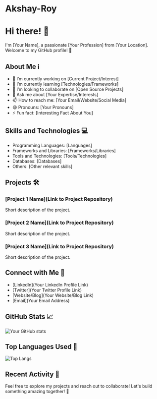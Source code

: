 # Akshay-Roy
# Hi there! 👋

I'm [Your Name], a passionate [Your Profession] from [Your Location]. Welcome to my GitHub profile! 🚀

## About Me ℹ️

- 🔭 I’m currently working on [Current Project/Interest]
- 🌱 I’m currently learning [Technologies/Frameworks]
- 👯 I’m looking to collaborate on [Open Source Projects]
- 💬 Ask me about [Your Expertise/Interests]
- 📫 How to reach me: [Your Email/Website/Social Media]
- 😄 Pronouns: [Your Pronouns]
- ⚡ Fun fact: [Interesting Fact About You]

## Skills and Technologies 💻

- Programming Languages: [Languages]
- Frameworks and Libraries: [Frameworks/Libraries]
- Tools and Technologies: [Tools/Technologies]
- Databases: [Databases]
- Others: [Other relevant skills]

## Projects 🛠️

### [Project 1 Name](Link to Project Repository)
Short description of the project.

### [Project 2 Name](Link to Project Repository)
Short description of the project.

### [Project 3 Name](Link to Project Repository)
Short description of the project.

## Connect with Me 🤝

- [LinkedIn](Your LinkedIn Profile Link)
- [Twitter](Your Twitter Profile Link)
- [Website/Blog](Your Website/Blog Link)
- [Email](Your Email Address)

## GitHub Stats 📈

![Your GitHub stats](https://github-readme-stats.vercel.app/api?username=YourGitHubUsername&show_icons=true&theme=radical)

## Top Languages Used 💼

![Top Langs](https://github-readme-stats.vercel.app/api/top-langs/?username=YourGitHubUsername&layout=compact&theme=radical)

## Recent Activity 🔔

<!--START_SECTION:activity-->
<!--END_SECTION:activity-->

Feel free to explore my projects and reach out to collaborate! Let's build something amazing together! 🚀
